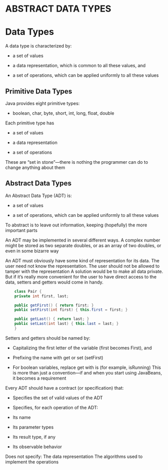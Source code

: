 # ABSTRACT DATA TYPES

# Data Types

A data type is characterized by:
+ a set of values
- a data representation, which is common to all these values, and 
* a set of operations, which can be applied uniformly to all these values

## Primitive Data Types

Java provides eight primitive types:

* boolean, char, byte, short, int, long, float, double

Each primitive type has

* a set of values
- a data representation
+ a set of operations

These are “set in stone”—there is nothing the programmer can do to change anything about them

## Abstract Data Types

An Abstract Data Type (ADT) is:

* a set of values
- a set of operations, which can be applied uniformly to all these values

To abstract is to leave out information, keeping (hopefully) the more important parts

An ADT may be implemented in several different ways.
A complex number might be stored as two separate doubles, or as an array of two doubles, or even in some bizarre way

An ADT must obviously have some kind of representation for its data. The user need not know the representation. The user should not be allowed to tamper with the representation
A solution would be to make all data private.
But if it’s really more convenient for the user to have direct access to the data,
setters and getters would come in handy.
```java
    class Pair {
    private int first, last;

    public getFirst() { return first; }
    public setFirst(int first) { this.first = first; }

    public getLast() { return last; }
    public setLast(int last) { this.last = last; }
    }
```
Setters and getters should be named by:

* Capitalizing the first letter of the variable (first becomes First), and
- Prefixing the name with get or set (setFirst)
+ For boolean variables, replace get with is (for example, isRunning) 
This is more than just a convention—if and when you start using JavaBeans, it becomes a requirement

Every ADT should have a contract (or specification) that:
* Specifies the set of valid values of the ADT
- Specifies, for each operation of the ADT:
+ Its name
* Its parameter types
- Its result type, if any
+ Its observable behavior

Does not specify:
The data representation
The algorithms used to implement the operations
